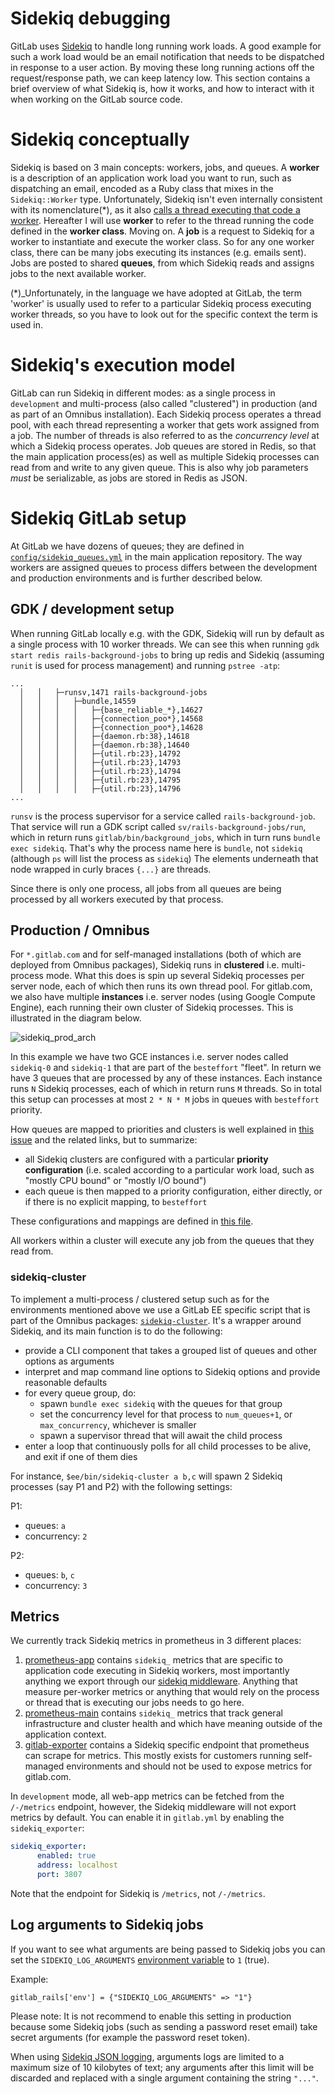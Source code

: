 # Sidekiq debugging

GitLab uses [Sidekiq](https://github.com/mperham/sidekiq) to handle long running work loads. A good example for such a work load would be an email notification that needs to be dispatched in response to a user action. By moving these long running actions off the request/response path, we can keep latency low. This section contains a brief overview of what Sidekiq is, how it works, and how to interact with it when working on the GitLab source code.

# Sidekiq conceptually

Sidekiq is based on 3 main concepts: workers, jobs, and queues. A **worker** is a description of an application work load you want to run, such as dispatching an email, encoded as a Ruby class that mixes in the `Sidekiq::Worker` type. Unfortunately, Sidekiq isn't even internally consistent with its nomenclature(*), as it also [calls a thread executing that code a worker](https://github.com/mperham/sidekiq/wiki/API#workers). Hereafter I will use **worker** to refer to the thread running the code defined in the **worker class**. Moving on. A **job** is a request to Sidekiq for a worker to instantiate and execute the worker class. So for any one worker class, there can be many jobs executing its instances (e.g. emails sent). Jobs are posted to shared **queues**, from which Sidekiq reads and assigns jobs to the next available worker.

(*)_Unfortunately, in the language we have adopted at GitLab, the term 'worker' is usually used to refer to a particular Sidekiq process executing worker threads, so you have to look out for the specific context the term is used in.

# Sidekiq's execution model

GitLab can run Sidekiq in different modes: as a single process in `development` and multi-process (also called "clustered") in production (and as part of an Omnibus installation). Each Sidekiq process operates a thread pool, with each thread representing a worker that gets work assigned from a job. The number of threads is also referred to as the _concurrency level_ at which a Sidekiq process operates. Job queues are stored in Redis, so that the main application process(es) as well as multiple Sidekiq processes can read from and write to any given queue. This is also why job parameters _must_ be serializable, as jobs are stored in Redis as JSON.

# Sidekiq GitLab setup

At GitLab we have dozens of queues; they are defined in [`config/sidekiq_queues.yml`](https://gitlab.com/gitlab-org/gitlab/blob/master/config%2Fsidekiq_queues.yml) in the main application repository. The way workers are assigned queues to process differs between the development and production environments and is further described below.

## GDK / development setup

When running GitLab locally e.g. with the GDK, Sidekiq will run by default as a single process with 10 worker threads. We can see this when running `gdk start redis rails-background-jobs` to bring up redis and Sidekiq (assuming `runit` is used for process management) and running `pstree -atp`:

```
...
  │   │   ├─runsv,1471 rails-background-jobs
  │   │   │   ├─bundle,14559                                                                                                                                        
  │   │   │   │   ├─{base_reliable_*},14627
  │   │   │   │   ├─{connection_poo*},14568
  │   │   │   │   ├─{connection_poo*},14628
  │   │   │   │   ├─{daemon.rb:38},14618
  │   │   │   │   ├─{daemon.rb:38},14640
  │   │   │   │   ├─{util.rb:23},14792
  │   │   │   │   ├─{util.rb:23},14793
  │   │   │   │   ├─{util.rb:23},14794
  │   │   │   │   ├─{util.rb:23},14795
  │   │   │   │   ├─{util.rb:23},14796
...
```
`runsv` is the process supervisor for a service called `rails-background-job`. That service will run a GDK script called `sv/rails-background-jobs/run`, which in return runs `gitlab/bin/background_jobs`, which in turn runs `bundle exec sidekiq`. That's why the process name here is `bundle`, not `sidekiq` (although `ps` will list the process as `sidekiq`) The elements underneath that node wrapped in curly braces `{...}` are threads.

Since there is only one process, all jobs from all queues are being processed by all workers executed by that process.

## Production / Omnibus

For `*.gitlab.com` and for self-managed installations (both of which are deployed from Omnibus packages), Sidekiq runs in **clustered** i.e. multi-process mode. What this does is spin up several Sidekiq processes per server node, each of which then runs its own thread pool. For gitlab.com, we also have multiple **instances** i.e. server nodes (using Google Compute Engine), each running their own cluster of Sidekiq processes. This is illustrated in the diagram below.

![sidekiq_prod_arch](/uploads/4328823d257022ab30efded7bf7abcd5/sidekiq_prod_arch.jpg)

In this example we have two GCE instances i.e. server nodes called `sidekiq-0` and `sidekiq-1` that are part of the `besteffort` "fleet". In return we have 3 queues that are processed by any of these instances. Each instance runs `N` Sidekiq processes, each of which in return runs `M` threads. So in total this setup can processes at most `2 * N * M` jobs in queues with `besteffort` priority.

How queues are mapped to priorities and clusters is well explained in [this issue](https://gitlab.com/gitlab-org/gitlab/issues/32258) and the related links, but to summarize:

- all Sidekiq clusters are configured with a particular **priority configuration** (i.e. scaled according to a particular work load, such as "mostly CPU bound" or "mostly I/O bound")
- each queue is then mapped to a priority configuration, either directly, or if there is no explicit mapping, to `besteffort`

These configurations and mappings are defined in [this file](https://ops.gitlab.net/gitlab-cookbooks/chef-repo/blob/master/tools/sidekiq-config/sidekiq-queue-configurations.libsonnet).

All workers within a cluster will execute any job from the queues that they read from.

### sidekiq-cluster

To implement a multi-process / clustered setup such as for the environments mentioned above we use a GitLab EE specific script that is part of the Omnibus packages: [`sidekiq-cluster`](https://gitlab.com/gitlab-org/gitlab/blob/master/ee%2Flib%2Fgitlab%2Fsidekiq_cluster.rb). It's a wrapper around Sidekiq, and its main function is to do the following:

- provide a CLI component that takes a grouped list of queues and other options as arguments
- interpret and map command line options to Sidekiq options and provide reasonable defaults
- for every queue group, do:
  - spawn `bundle exec sidekiq` with the queues for that group
  - set the concurrency level for that process to `num_queues+1`, or `max_concurrency`, whichever is smaller
  - spawn a supervisor thread that will await the child process
- enter a loop that continuously polls for all child processes to be alive, and exit if one of them dies

For instance, `$ee/bin/sidekiq-cluster a b,c` will spawn 2 Sidekiq processes (say P1 and P2) with the following settings:

P1:
- queues: `a`
- concurrency: `2`

P2:
- queues: `b`, `c`
- concurrency: `3`

## Metrics

We currently track Sidekiq metrics in prometheus in 3 different places:

1. [prometheus-app](https://prometheus-app.gprd.gitlab.net) contains `sidekiq_` metrics that are specific to application code executing in Sidekiq workers, most importantly anything we export through our [sidekiq middleware](https://gitlab.com/gitlab-org/gitlab/blob/master/lib%2Fgitlab%2Fsidekiq_middleware%2Fmetrics.rb). Anything that measure per-worker metrics or anything that would rely on the process or thread that is executing our jobs needs to go here.
1. [prometheus-main](https://prometheus.gprd.gitlab.net) contains `sidekiq_` metrics that track general infrastructure and cluster health and which have meaning outside of the application context.
1. [gitlab-exporter](https://gitlab.com/gitlab-org/gitlab-exporter) contains a Sidekiq specific endpoint that prometheus can scrape for metrics. This mostly exists for customers running self-managed environments and should not be used to expose metrics for gitlab.com.

In `development` mode, all web-app metrics can be fetched from the `/-/metrics` endpoint, however, the Sidekiq middleware will not export metrics by default. You can enable it in `gitlab.yml` by enabling the `sidekiq_exporter`:

```yaml
sidekiq_exporter:
      enabled: true
      address: localhost
      port: 3807
```
Note that the endpoint for Sidekiq is `/metrics`, not `/-/metrics`.

## Log arguments to Sidekiq jobs

If you want to see what arguments are being passed to Sidekiq jobs you can set
the `SIDEKIQ_LOG_ARGUMENTS` [environment variable](https://docs.gitlab.com/omnibus/settings/environment-variables.html) to `1` (true).

Example:

```
gitlab_rails['env'] = {"SIDEKIQ_LOG_ARGUMENTS" => "1"}
```

Please note: It is not recommend to enable this setting in production because some
Sidekiq jobs (such as sending a password reset email) take secret arguments (for
example the password reset token).

When using [Sidekiq JSON logging](../administration/logs.md#sidekiqlog),
arguments logs are limited to a maximum size of 10 kilobytes of text;
any arguments after this limit will be discarded and replaced with a
single argument containing the string `"..."`.
